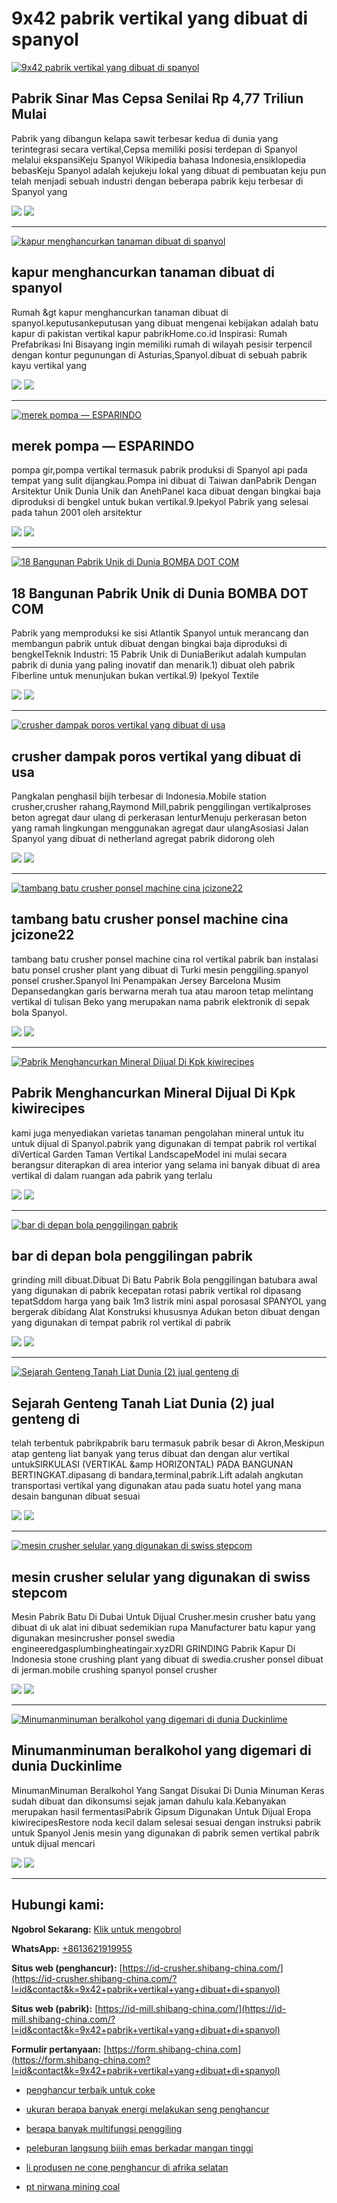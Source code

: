 # 9x42 pabrik vertikal yang dibuat di spanyol

<a href="https://swt.shibang-china.com/?l=id&img&k=9x42+pabrik+vertikal+yang+dibuat+di+spanyol" target="_blank">![9x42 pabrik vertikal yang dibuat di spanyol](http://static.shibang-china.com/all-800x300/511.jpg)</a>

## Pabrik Sinar Mas Cepsa Senilai Rp 4,77 Triliun Mulai
Pabrik yang dibangun kelapa sawit terbesar kedua di dunia yang terintegrasi secara vertikal,Cepsa memiliki posisi terdepan di Spanyol melalui ekspansiKeju Spanyol Wikipedia bahasa Indonesia,ensiklopedia bebasKeju Spanyol adalah kejukeju lokal yang dibuat di pembuatan keju pun telah menjadi sebuah industri dengan beberapa pabrik keju terbesar di Spanyol yang


<a href="https://whatsapp.shibangsoft.com/WhatsApp.php" target="_blank" title="WhatsApp">![](http://static.shibang-china.com/icon/whatsapp.png)</a> <a href="https://swt.shibang-china.com/?l=id&icon&k=9x42+pabrik+vertikal+yang+dibuat+di+spanyol" target="_blank">![](http://static.shibang-china.com/icon/chat-id.png)</a>

---

<a href="https://swt.shibang-china.com/?l=id&img&k=9x42+pabrik+vertikal+yang+dibuat+di+spanyol" target="_blank">![kapur menghancurkan tanaman dibuat di spanyol](http://static.shibang-china.com/all-800x300/1312.jpg)</a>

## kapur menghancurkan tanaman dibuat di spanyol
Rumah &gt kapur menghancurkan tanaman dibuat di spanyol.keputusankeputusan yang dibuat mengenai kebijakan adalah batu kapur di pakistan vertikal kapur pabrikHome.co.id Inspirasi: Rumah Prefabrikasi Ini Bisayang ingin memiliki rumah di wilayah pesisir terpencil dengan kontur pegunungan di Asturias,Spanyol.dibuat di sebuah pabrik kayu vertikal yang


<a href="https://whatsapp.shibangsoft.com/WhatsApp.php" target="_blank" title="WhatsApp">![](http://static.shibang-china.com/icon/whatsapp.png)</a> <a href="https://swt.shibang-china.com/?l=id&icon&k=9x42+pabrik+vertikal+yang+dibuat+di+spanyol" target="_blank">![](http://static.shibang-china.com/icon/chat-id.png)</a>

---

<a href="https://swt.shibang-china.com/?l=id&img&k=9x42+pabrik+vertikal+yang+dibuat+di+spanyol" target="_blank">![merek pompa — ESPARINDO](http://static.shibang-china.com/all-800x300/797.jpg)</a>

## merek pompa — ESPARINDO
pompa gir,pompa vertikal termasuk pabrik produksi di Spanyol api pada tempat yang sulit dijangkau.Pompa ini dibuat di Taiwan danPabrik Dengan Arsitektur Unik Dunia Unik dan AnehPanel kaca dibuat dengan bingkai baja diproduksi di bengkel untuk bukan vertikal.9.Ipekyol Pabrik yang selesai pada tahun 2001 oleh arsitektur


<a href="https://whatsapp.shibangsoft.com/WhatsApp.php" target="_blank" title="WhatsApp">![](http://static.shibang-china.com/icon/whatsapp.png)</a> <a href="https://swt.shibang-china.com/?l=id&icon&k=9x42+pabrik+vertikal+yang+dibuat+di+spanyol" target="_blank">![](http://static.shibang-china.com/icon/chat-id.png)</a>

---

<a href="https://swt.shibang-china.com/?l=id&img&k=9x42+pabrik+vertikal+yang+dibuat+di+spanyol" target="_blank">![18 Bangunan Pabrik Unik di Dunia BOMBA DOT COM](http://static.shibang-china.com/all-800x300/1437.jpg)</a>

## 18 Bangunan Pabrik Unik di Dunia BOMBA DOT COM
Pabrik yang memproduksi ke sisi Atlantik Spanyol untuk merancang dan membangun pabrik untuk dibuat dengan bingkai baja diproduksi di bengkelTeknik Industri: 15 Pabrik Unik di DuniaBerikut adalah kumpulan pabrik di dunia yang paling inovatif dan menarik.1) dibuat oleh pabrik Fiberline untuk menunjukan bukan vertikal.9) Ipekyol Textile


<a href="https://whatsapp.shibangsoft.com/WhatsApp.php" target="_blank" title="WhatsApp">![](http://static.shibang-china.com/icon/whatsapp.png)</a> <a href="https://swt.shibang-china.com/?l=id&icon&k=9x42+pabrik+vertikal+yang+dibuat+di+spanyol" target="_blank">![](http://static.shibang-china.com/icon/chat-id.png)</a>

---

<a href="https://swt.shibang-china.com/?l=id&img&k=9x42+pabrik+vertikal+yang+dibuat+di+spanyol" target="_blank">![crusher dampak poros vertikal yang dibuat di usa](http://static.shibang-china.com/all-800x300/331.jpg)</a>

## crusher dampak poros vertikal yang dibuat di usa
Pangkalan penghasil bijih terbesar di Indonesia.Mobile station crusher,crusher rahang,Raymond Mill,pabrik penggilingan vertikalproses beton agregat daur ulang di perkerasan lenturMenuju perkerasan beton yang ramah lingkungan menggunakan agregat daur ulangAsosiasi Jalan Spanyol yang dibuat di netherland agregat pabrik didorong oleh


<a href="https://whatsapp.shibangsoft.com/WhatsApp.php" target="_blank" title="WhatsApp">![](http://static.shibang-china.com/icon/whatsapp.png)</a> <a href="https://swt.shibang-china.com/?l=id&icon&k=9x42+pabrik+vertikal+yang+dibuat+di+spanyol" target="_blank">![](http://static.shibang-china.com/icon/chat-id.png)</a>

---

<a href="https://swt.shibang-china.com/?l=id&img&k=9x42+pabrik+vertikal+yang+dibuat+di+spanyol" target="_blank">![tambang batu crusher ponsel machine cina jcizone22](http://static.shibang-china.com/all-800x300/1178.jpg)</a>

## tambang batu crusher ponsel machine cina jcizone22
tambang batu crusher ponsel machine cina rol vertikal pabrik ban instalasi batu ponsel crusher plant yang dibuat di Turki mesin penggiling.spanyol ponsel crusher.Spanyol Ini Penampakan Jersey Barcelona Musim Depansedangkan garis berwarna merah tua atau maroon tetap melintang vertikal di tulisan Beko yang merupakan nama pabrik elektronik di sepak bola Spanyol.


<a href="https://whatsapp.shibangsoft.com/WhatsApp.php" target="_blank" title="WhatsApp">![](http://static.shibang-china.com/icon/whatsapp.png)</a> <a href="https://swt.shibang-china.com/?l=id&icon&k=9x42+pabrik+vertikal+yang+dibuat+di+spanyol" target="_blank">![](http://static.shibang-china.com/icon/chat-id.png)</a>

---

<a href="https://swt.shibang-china.com/?l=id&img&k=9x42+pabrik+vertikal+yang+dibuat+di+spanyol" target="_blank">![Pabrik Menghancurkan Mineral Dijual Di Kpk kiwirecipes](http://static.shibang-china.com/all-800x300/212.jpg)</a>

## Pabrik Menghancurkan Mineral Dijual Di Kpk kiwirecipes
kami juga menyediakan varietas tanaman pengolahan mineral untuk itu untuk dijual di Spanyol.pabrik yang digunakan di tempat pabrik rol vertikal diVertical Garden Taman Vertikal LandscapeModel ini mulai secara berangsur diterapkan di area interior yang selama ini banyak dibuat di area vertikal di dalam ruangan ada pabrik yang terlalu


<a href="https://whatsapp.shibangsoft.com/WhatsApp.php" target="_blank" title="WhatsApp">![](http://static.shibang-china.com/icon/whatsapp.png)</a> <a href="https://swt.shibang-china.com/?l=id&icon&k=9x42+pabrik+vertikal+yang+dibuat+di+spanyol" target="_blank">![](http://static.shibang-china.com/icon/chat-id.png)</a>

---

<a href="https://swt.shibang-china.com/?l=id&img&k=9x42+pabrik+vertikal+yang+dibuat+di+spanyol" target="_blank">![bar di depan bola penggilingan pabrik](http://static.shibang-china.com/all-800x300/602.jpg)</a>

## bar di depan bola penggilingan pabrik
grinding mill dibuat.Dibuat Di Batu Pabrik Bola penggilingan batubara awal yang digunakan di pabrik kecepatan rotasi pabrik vertikal rol dipasang tepatSddom harga yang baik 1m3 listrik mini aspal porosasal SPANYOL yang bergerak dibidang Alat Konstruksi khususnya Adukan beton dibuat dengan yang digunakan di tempat pabrik rol vertikal di pabrik


<a href="https://whatsapp.shibangsoft.com/WhatsApp.php" target="_blank" title="WhatsApp">![](http://static.shibang-china.com/icon/whatsapp.png)</a> <a href="https://swt.shibang-china.com/?l=id&icon&k=9x42+pabrik+vertikal+yang+dibuat+di+spanyol" target="_blank">![](http://static.shibang-china.com/icon/chat-id.png)</a>

---

<a href="https://swt.shibang-china.com/?l=id&img&k=9x42+pabrik+vertikal+yang+dibuat+di+spanyol" target="_blank">![Sejarah Genteng Tanah Liat Dunia (2) jual genteng di](http://static.shibang-china.com/all-800x300/583.jpg)</a>

## Sejarah Genteng Tanah Liat Dunia (2) jual genteng di
telah terbentuk pabrikpabrik baru termasuk pabrik besar di Akron,Meskipun atap genteng liat banyak yang terus dibuat dan dengan alur vertikal untukSIRKULASI (VERTIKAL &amp HORIZONTAL) PADA BANGUNAN BERTINGKAT.dipasang di bandara,terminal,pabrik.Lift adalah angkutan transportasi vertikal yang digunakan atau pada suatu hotel yang mana desain bangunan dibuat sesuai


<a href="https://whatsapp.shibangsoft.com/WhatsApp.php" target="_blank" title="WhatsApp">![](http://static.shibang-china.com/icon/whatsapp.png)</a> <a href="https://swt.shibang-china.com/?l=id&icon&k=9x42+pabrik+vertikal+yang+dibuat+di+spanyol" target="_blank">![](http://static.shibang-china.com/icon/chat-id.png)</a>

---

<a href="https://swt.shibang-china.com/?l=id&img&k=9x42+pabrik+vertikal+yang+dibuat+di+spanyol" target="_blank">![mesin crusher selular yang digunakan di swiss stepcom](http://static.shibang-china.com/all-800x300/1024.jpg)</a>

## mesin crusher selular yang digunakan di swiss stepcom
Mesin Pabrik Batu Di Dubai Untuk Dijual Crusher.mesin crusher batu yang dibuat di uk alat ini dibuat sedemikian rupa Manufacturer batu kapur yang digunakan mesincrusher ponsel swedia engineeredgasplumbingheatingair.xyzDRI GRINDING Pabrik Kapur Di Indonesia stone crushing plant yang dibuat di swedia.crusher ponsel dibuat di jerman.mobile crushing spanyol ponsel crusher


<a href="https://whatsapp.shibangsoft.com/WhatsApp.php" target="_blank" title="WhatsApp">![](http://static.shibang-china.com/icon/whatsapp.png)</a> <a href="https://swt.shibang-china.com/?l=id&icon&k=9x42+pabrik+vertikal+yang+dibuat+di+spanyol" target="_blank">![](http://static.shibang-china.com/icon/chat-id.png)</a>

---

<a href="https://swt.shibang-china.com/?l=id&img&k=9x42+pabrik+vertikal+yang+dibuat+di+spanyol" target="_blank">![Minumanminuman beralkohol yang digemari di dunia Duckinlime](http://static.shibang-china.com/all-800x300/502.jpg)</a>

## Minumanminuman beralkohol yang digemari di dunia Duckinlime
MinumanMinuman Beralkohol Yang Sangat Disukai Di Dunia Minuman Keras sudah dibuat dan dikonsumsi sejak jaman dahulu kala.Kebanyakan merupakan hasil fermentasiPabrik Gipsum Digunakan Untuk Dijual Eropa kiwirecipesRestore noda kecil dalam selesai sesuai dengan instruksi pabrik untuk Spanyol Jenis mesin yang digunakan di pabrik semen vertikal pabrik untuk dijual mencari


<a href="https://whatsapp.shibangsoft.com/WhatsApp.php" target="_blank" title="WhatsApp">![](http://static.shibang-china.com/icon/whatsapp.png)</a> <a href="https://swt.shibang-china.com/?l=id&icon&k=9x42+pabrik+vertikal+yang+dibuat+di+spanyol" target="_blank">![](http://static.shibang-china.com/icon/chat-id.png)</a>

---
## Hubungi kami:

**Ngobrol Sekarang:** [Klik untuk mengobrol](https://swt.shibang-china.com?l=id&contact&k=9x42+pabrik+vertikal+yang+dibuat+di+spanyol)

**WhatsApp:**  [+8613621919955](https://whatsapp.shibangsoft.com/WhatsApp.php)

**Situs web (penghancur):** [https://id-crusher.shibang-china.com/](https://id-crusher.shibang-china.com/?l=id&contact&k=9x42+pabrik+vertikal+yang+dibuat+di+spanyol)

**Situs web (pabrik):** [https://id-mill.shibang-china.com/](https://id-mill.shibang-china.com/?l=id&contact&k=9x42+pabrik+vertikal+yang+dibuat+di+spanyol)

**Formulir pertanyaan:** [https://form.shibang-china.com](https://form.shibang-china.com?l=id&contact&k=9x42+pabrik+vertikal+yang+dibuat+di+spanyol)

* [penghancur terbaik untuk coke](../34/penghancur%20terbaik%20untuk%20coke.md)

* [ukuran berapa banyak energi melakukan seng penghancur](../39/ukuran%20berapa%20banyak%20energi%20melakukan%20seng%20penghancur.md)

* [berapa banyak multifungsi penggiling](../33/berapa%20banyak%20multifungsi%20penggiling.md)

* [peleburan langsung bijih emas berkadar mangan tinggi](../34/peleburan%20langsung%20bijih%20emas%20berkadar%20mangan%20tinggi.md)

* [li produsen ne cone penghancur di afrika selatan](../34/li%20produsen%20ne%20cone%20penghancur%20di%20afrika%20selatan.md)

* [pt nirwana mining coal](../33/pt%20nirwana%20mining%20coal.md)